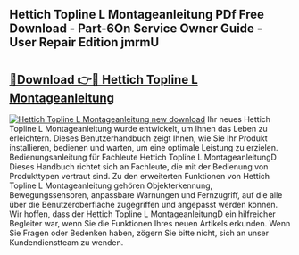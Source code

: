 ## Hettich Topline L Montageanleitung PDf Free Download - Part-6On Service Owner Guide - User Repair Edition jmrmU

# <h2><a href="http://df8arte.blite.top/?on=Hettich+Topline+L+Montageanleitung">🔗Download 👉🔴 Hettich Topline L Montageanleitung</a></h2>

[![Hettich Topline L Montageanleitung new download](https://i.imgur.com/lujVjoI.png)](http://df8arte.blite.top/?on=Hettich+Topline+L+Montageanleitung)
Ihr neues Hettich Topline L Montageanleitung wurde entwickelt, um Ihnen das Leben zu erleichtern. Dieses Benutzerhandbuch zeigt Ihnen, wie Sie Ihr Produkt installieren, bedienen und warten, um eine optimale Leistung zu erzielen. Bedienungsanleitung für Fachleute Hettich Topline L MontageanleitungD Dieses Handbuch richtet sich an Fachleute, die mit der Bedienung von Produkttypen vertraut sind. Zu den erweiterten Funktionen von Hettich Topline L Montageanleitung gehören Objekterkennung, Bewegungssensoren, anpassbare Warnungen und Fernzugriff, auf die alle über die Benutzeroberfläche zugegriffen und angepasst werden können. Wir hoffen, dass der Hettich Topline L MontageanleitungD ein hilfreicher Begleiter war, wenn Sie die Funktionen Ihres neuen Artikels erkunden. Wenn Sie Fragen oder Bedenken haben, zögern Sie bitte nicht, sich an unser Kundendienstteam zu wenden.
